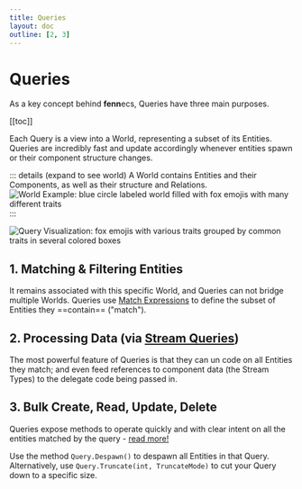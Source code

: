 ```yaml
---
title: Queries
layout: doc
outline: [2, 3]
---
```


# Queries

As a key concept behind **fenn**ecs, Queries have three main purposes.

[[toc]]

Each Query is a view into a World, representing a subset of its Entities. Queries are incredibly fast and update accordingly whenever entities spawn or their component structure changes. 

::: details (expand to see world)
A World contains Entities and their Components, as well as their structure and Relations.
![World Example: blue circle labeled world filled with fox emojis with many different traits](https://fennecs.tech/img/diagram-world.png)
:::

![Query Visualization: fox emojis with various traits grouped by common traits in several colored boxes](https://fennecs.tech/img/diagram-queries.png)




## 1. Matching & Filtering Entities
It remains associated with this specific World, and Queries can not bridge multiple Worlds. Queries use [Match Expressions](Matching.md) to define the subset of Entities they ==contain== ("match").

## 2. Processing Data (via [Stream Queries](Query.1-5.md))

The most powerful feature of Queries is that they can un code on all Entities they match; and even feed references to component data (the Stream Types) to the delegate code being passed in.


## 3. Bulk Create, Read, Update, Delete
Queries expose methods to operate quickly and with clear intent on all the entities matched by the query - [read more!](CRUD.md)

Use the method `Query.Despawn()` to despawn all Entities in that Query.
Alternatively, use `Query.Truncate(int, TruncateMode)` to cut your Query down to a specific size.







